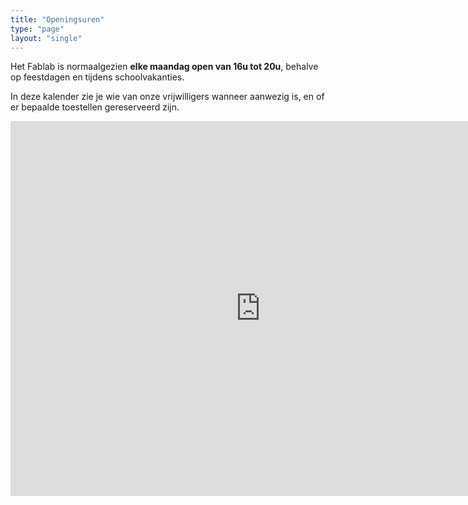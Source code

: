 ```yaml
---
title: "Openingsuren"
type: "page"
layout: "single"
---
```


Het Fablab is normaalgezien **elke maandag open van 16u tot 20u**, behalve op feestdagen en tijdens schoolvakanties.

In deze kalender zie je wie van onze vrijwilligers wanneer aanwezig is, en of er bepaalde toestellen gereserveerd zijn.


<iframe src="https://calendar.google.com/calendar/embed?src=fablabsulier%40gmail.com&ctz=Europe%2FBrussels" style="border: 0" width="800" height="600" frameborder="0" scrolling="no"></iframe>